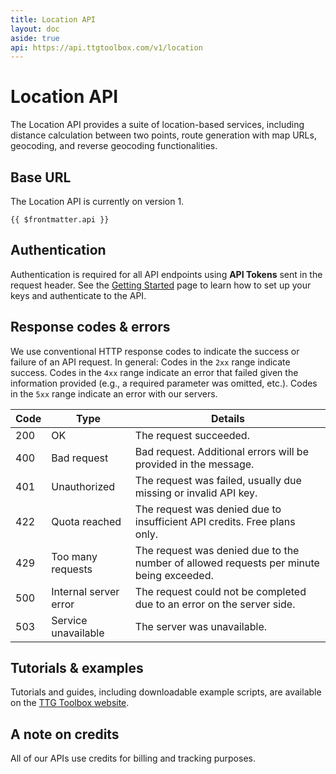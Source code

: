 ```yaml
---
title: Location API
layout: doc
aside: true
api: https://api.ttgtoolbox.com/v1/location
---
```


# Location API

The Location API provides a suite of location-based services, including distance calculation between two points, route generation with map URLs, geocoding, and reverse geocoding functionalities.

## Base URL

The Location API is currently on version 1.

```js-vue
{{ $frontmatter.api }}
```

## Authentication

Authentication is required for all API endpoints using **API Tokens** sent in the request header. See the [Getting Started](/api/getting-started) page to learn how to set up your keys and authenticate to the API.

## Response codes & errors

We use conventional HTTP response codes to indicate the success or failure of an API request. In general: Codes in the `2xx` range indicate success. Codes in the `4xx` range indicate an error that failed given the information provided (e.g., a required parameter was omitted, etc.). Codes in the `5xx` range indicate an error with our servers.

| Code | Type                  | Details                                                                                 |
| ---- | --------------------- | --------------------------------------------------------------------------------------- |
| 200  | OK                    | The request succeeded.                                                                  |
| 400  | Bad request           | Bad request. Additional errors will be provided in the message.                         |
| 401  | Unauthorized          | The request was failed, usually due missing or invalid API key.                         |
| 422  | Quota reached         | The request was denied due to insufficient API credits. Free plans only.                |
| 429  | Too many requests     | The request was denied due to the number of allowed requests per minute being exceeded. |
| 500  | Internal server error | The request could not be completed due to an error on the server side.                  |
| 503  | Service unavailable   | The server was unavailable.                                                             |

## Tutorials & examples

Tutorials and guides, including downloadable example scripts, are available on the [TTG Toolbox website](https://ttgtoolbox.com).

## A note on credits

All of our APIs use credits for billing and tracking purposes.

